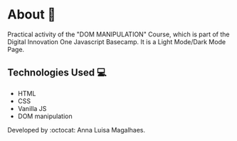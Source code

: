 # About :speech_balloon:
Practical activity of the "DOM MANIPULATION" Course, which is part of the Digital Innovation One Javascript Basecamp. It is a Light Mode/Dark Mode Page. 

## Technologies Used :computer:
<ul>
    <li>HTML</li>
    <li>CSS</li>
    <li>Vanilla JS</li>
    <li>DOM manipulation</li>
    </ul>
    
Developed by :octocat: Anna Luisa Magalhaes. 